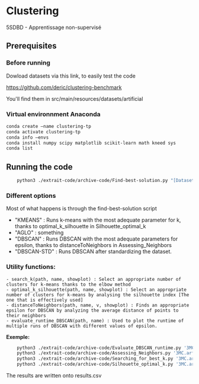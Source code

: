# Clustering
5SDBD - Apprentissage non-supervisé

## Prerequisites

### Before running

Dowload datasets via this link, to easily test the code

https://github.com/deric/clustering-benchmark

You'll find them in src/main/resources/datasets/artificial

### Virtual environnment Anaconda

```bash
conda create –name clustering-tp
conda activate clustering-tp 
conda info –envs
conda install numpy scipy matplotlib scikit-learn math kneed sys
conda list

```

## Running the code
```bash
    python3 ./extrait-code/archive-code/Find-best-solution.py "[Dataset]" "[Algorithm]"
```

### Different options

Most of what happens is through the find-best-solution script

- "KMEANS" : Runs k-means with the most adequate parameter for k, thanks to optimal_k_silhouette in Silhouette_optimal_k
- "AGLO" : something
- "DBSCAN" : Runs DBSCAN with the most adequate parameters for epsilon, thanks to distanceToNeighbors in Assessing_Neighbors
- "DBSCAN-STD" : Runs DBSCAN after standardizing the dataset. 


### Utility functions:

    - search_k(path, name, showplot) : Select an appropriate number of clusters for k-means thanks to the elbow method
    - optimal_k_silhouette(path, name, showplot) : Select an appropriate number of clusters for k-means by analysing the silhouette index [The one that is effectively used]
    - distanceToNeighbors(path, name, v, showplot) : Finds an appropriate epsilon for DBSCAN by analyzing the average distance of points to their neighbors
    - evaluate_runtime_DBSCAN(path, name) : Used to plot the runtime of multiple runs of DBSCAN with different values of epsilon.

**Exemple:**

```bash
    python3 ./extrait-code/archive-code/Evaluate_DBSCAN_runtime.py '3MC.arff'
    python3 ./extrait-code/archive-code/Assessing_Neighbors.py '3MC.arff' 5
    python3 ./extrait-code/archive-code/Searching_for_best_k.py '3MC.arff'
    python3 ./extrait-code/archive-code/Silhouette_optimal_k.py '3MC.arff'

```

The results are written onto results.csv 
